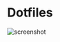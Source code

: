 # Dotfiles

![screenshot](https://raw.githubusercontent.com/akshat46/dotfiles/master/img/screenshot.png)
